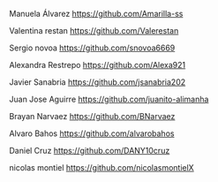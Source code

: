 Manuela Álvarez
https://github.com/Amarilla-ss

Valentina restan 
https://github.com/Valerestan

Sergio novoa
https://github.com/snovoa6669

Alexandra Restrepo
https://github.com/Alexa921

Javier Sanabria 
https://github.com/jsanabria202

Juan Jose Aguirre
https://github.com/juanito-alimanha

Brayan Narvaez
https://github.com/BNarvaez

Alvaro Bahos
https://github.com/alvarobahos

Daniel Cruz
https://github.com/DANY10cruz

nicolas montiel
https://github.com/nicolasmontielX
